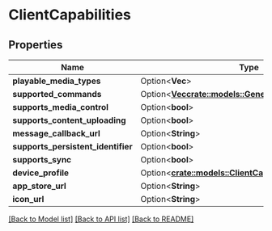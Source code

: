 # ClientCapabilities

## Properties

Name | Type | Description | Notes
------------ | ------------- | ------------- | -------------
**playable_media_types** | Option<**Vec<String>**> |  | [optional]
**supported_commands** | Option<[**Vec<crate::models::GeneralCommandType>**](GeneralCommandType.md)> |  | [optional]
**supports_media_control** | Option<**bool**> |  | [optional]
**supports_content_uploading** | Option<**bool**> |  | [optional]
**message_callback_url** | Option<**String**> |  | [optional]
**supports_persistent_identifier** | Option<**bool**> |  | [optional]
**supports_sync** | Option<**bool**> |  | [optional]
**device_profile** | Option<[**crate::models::ClientCapabilitiesDeviceProfile**](ClientCapabilities_DeviceProfile.md)> |  | [optional]
**app_store_url** | Option<**String**> |  | [optional]
**icon_url** | Option<**String**> |  | [optional]

[[Back to Model list]](../README.md#documentation-for-models) [[Back to API list]](../README.md#documentation-for-api-endpoints) [[Back to README]](../README.md)


